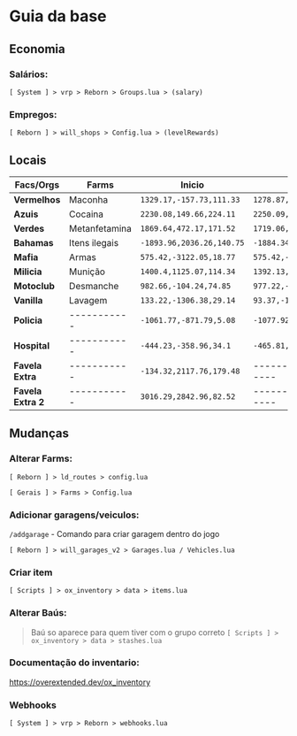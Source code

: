 # Guia da base

## Economia

### Salários:

`[ System ] > vrp > Reborn > Groups.lua > (salary)`

### Empregos:

`[ Reborn ] > will_shops > Config.lua > (levelRewards)`

## Locais

| Facs/Orgs          | Farms         | Inicio                    | Baus                      | Farm Loc                  |
| ------------------ | ------------- | ------------------------- | ------------------------- | ------------------------- |
| **Vermelhos**      | Maconha       | `1329.17,-157.73,111.33`  | `1278.87,-195.74,105.08`  | `99.78,6344.38,31.38`     |
| **Azuis**          | Cocaina       | `2230.08,149.66,224.11`   | `2250.09,51.49,251.42`    | `-1105.13,4952.35,218.65` |
| **Verdes**         | Metanfetamina | `1869.64,472.17,171.52`   | `1719.06,396.15,245.27`   | `1493.17,6390.24,21.26`   |
| **Bahamas**        | Itens ilegais | `-1893.96,2036.26,140.75` | `-1884.34,2069.89,145.58` | `-1855.11,2056.79,135.46` |
| **Mafia**          | Armas         | `575.42,-3122.05,18.77`   | `575.42,-3122.05,18.77`   | `591.47,-3273.54,6.07`    |
| **Milicia**        | Munição       | `1400.4,1125.07,114.34`   | `1392.13,1134.07,109.75`  | `1405.88,1137.7,109.75`   |
| **Motoclub**       | Desmanche     | `982.66,-104.24,74.85`    | `977.22,-104.03,74.85`    | `474.78,-1308.48,29.2`    |
| **Vanilla**        | Lavagem       | `133.22,-1306.38,29.14`   | `93.37,-1291.34,29.27`    | `110.8,-1297.14,29.27`    |
| **Policia**        | -----------   | `-1061.77,-871.79,5.08`   | `-1077.92,-815.81,11.04`  | ----------------------    |
| **Hospital**       | -----------   | `-444.23,-358.96,34.1`    | `-465.81,-293.78,34.92`   | ----------------------    |
| **Favela Extra**   | -----------   | `-134.32,2117.76,179.48`  | ----------------------    | ----------------------    |
| **Favela Extra 2** | -----------   | `3016.29,2842.96,82.52`   | ----------------------    | ----------------------    |

## Mudanças

### Alterar Farms:

`[ Reborn ] > ld_routes > config.lua`

`[ Gerais ] > Farms > Config.lua`

### Adicionar garagens/veiculos:

`/addgarage` - Comando para criar garagem dentro do jogo

`[ Reborn ] > will_garages_v2 > Garages.lua / Vehicles.lua`

### Criar item

`[ Scripts ] > ox_inventory > data > items.lua`

### Alterar Baús:

> Baú so aparece para quem tiver com o grupo correto
> `[ Scripts ] > ox_inventory > data > stashes.lua`

### Documentação do inventario:

https://overextended.dev/ox_inventory

### Webhooks

`[ System ] > vrp > Reborn > webhooks.lua`

